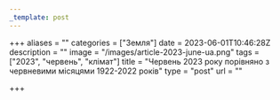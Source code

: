 ```yaml
---
_template: post
---
```




+++
aliases = ""
categories = ["Земля"]
date = 2023-06-01T10:46:28Z
description = ""
image = "/images/article-2023-june-ua.png"
tags = ["2023", "червень", "клiмат"]
title = "Червень 2023 року порівняно з червневими місяцями 1922-2022 років"
type = "post"
url = ""

+++
